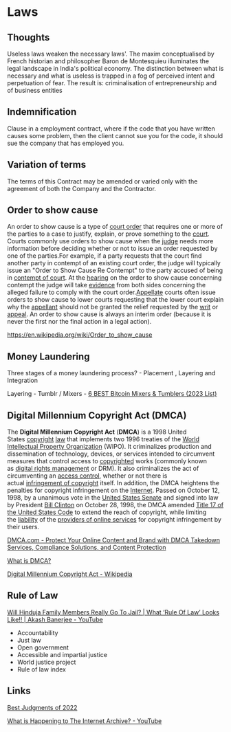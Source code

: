 # Laws

## Thoughts

Useless laws weaken the necessary laws'. The maxim conceptualised by French historian and philosopher Baron de Montesquieu illuminates the legal landscape in India's political economy. The distinction between what is necessary and what is useless is trapped in a fog of perceived intent and perpetuation of fear. The result is: criminalisation of entrepreneurship and of business entities

## Indemnification

Clause in a employment contract, where if the code that you have written causes some problem, then the client cannot sue you for the code, it should sue the company that has employed you.

## Variation of terms

The terms of this Contract may be amended or varied only with the agreement of both the Company and the Contractor.

## Order to show cause

An order to show cause is a type of [court order](https://en.wikipedia.org/wiki/Court_order) that requires one or more of the parties to a case to justify, explain, or prove something to the [court](https://en.wikipedia.org/wiki/Court). Courts commonly use orders to show cause when the [judge](https://en.wikipedia.org/wiki/Judge) needs more information before deciding whether or not to issue an order requested by one of the parties.For example, if a party requests that the court find another party in contempt of an existing court order, the judge will typically issue an "Order to Show Cause Re Contempt" to the party accused of being in [contempt of court](https://en.wikipedia.org/wiki/Contempt_of_court). At the [hearing](https://en.wikipedia.org/wiki/Hearing_(law)) on the order to show cause concerning contempt the judge will take [evidence](https://en.wikipedia.org/wiki/Evidence) from both sides concerning the alleged failure to comply with the court order.[Appellate](https://en.wikipedia.org/wiki/Appellate) courts often issue orders to show cause to lower courts requesting that the lower court explain why the [appellant](https://en.wikipedia.org/wiki/Appellant) should not be granted the relief requested by the [writ](https://en.wikipedia.org/wiki/Writ) or [appeal](https://en.wikipedia.org/wiki/Appeal). An order to show cause is always an interim order (because it is never the first nor the final action in a legal action).

https://en.wikipedia.org/wiki/Order_to_show_cause

## Money Laundering

Three stages of a money laundering process? - Placement , Layering and Integration

Layering - Tumblr / Mixers - [6 BEST Bitcoin Mixers & Tumblers (2023 List)](https://www.guru99.com/best-bitcoin-mixers-tumblers.html)

## Digital Millennium Copyright Act (DMCA)

The **Digital Millennium Copyright Act** (**DMCA**) is a 1998 United States [copyright](https://en.wikipedia.org/wiki/Copyright "Copyright") [law](https://en.wikipedia.org/wiki/Law "Law") that implements two 1996 treaties of the [World Intellectual Property Organization](https://en.wikipedia.org/wiki/World_Intellectual_Property_Organization "World Intellectual Property Organization") (WIPO). It criminalizes production and dissemination of technology, devices, or services intended to circumvent measures that control access to [copyrighted](https://en.wikipedia.org/wiki/Copyright "Copyright") works (commonly known as [digital rights management](https://en.wikipedia.org/wiki/Digital_rights_management "Digital rights management") or DRM). It also criminalizes the act of circumventing an [access control](https://en.wikipedia.org/wiki/Access_control "Access control"), whether or not there is actual [infringement of copyright](https://en.wikipedia.org/wiki/Copyright_infringement "Copyright infringement") itself. In addition, the DMCA heightens the penalties for copyright infringement on the [Internet](https://en.wikipedia.org/wiki/Internet "Internet"). Passed on October 12, 1998, by a unanimous vote in the [United States Senate](https://en.wikipedia.org/wiki/United_States_Senate "United States Senate") and signed into law by President [Bill Clinton](https://en.wikipedia.org/wiki/Bill_Clinton "Bill Clinton") on October 28, 1998, the DMCA amended [Title 17 of the United States Code](https://en.wikipedia.org/wiki/Title_17_of_the_United_States_Code "Title 17 of the United States Code") to extend the reach of copyright, while limiting the [liability](https://en.wikipedia.org/wiki/Legal_liability "Legal liability") of the [providers of online services](https://en.wikipedia.org/wiki/Online_service_provider "Online service provider") for copyright infringement by their users.

[DMCA.com - Protect Your Online Content and Brand with DMCA Takedown Services, Compliance Solutions, and Content Protection](https://www.dmca.com/)

[What is DMCA?](https://www.dmca.com/FAQ/What-is-DMCA)

[Digital Millennium Copyright Act - Wikipedia](https://en.wikipedia.org/wiki/Digital_Millennium_Copyright_Act)

## Rule of Law

[Will Hinduja Family Members Really Go To Jail? | What ‘Rule Of Law’ Looks Like!! | Akash Banerjee - YouTube](https://www.youtube.com/watch?v=xkODDLCzDGY&ab_channel=TheDeshbhakt)

- Accountability
- Just law
- Open government
- Accessible and impartial justice
- World justice project
- Rule of law index

## Links

[Best Judgments of 2022](https://www.youtube.com/watch?v=zfEf53ghkV0)

[What is Happening to The Internet Archive? - YouTube](https://www.youtube.com/watch?v=bp2aowF0jUw)
